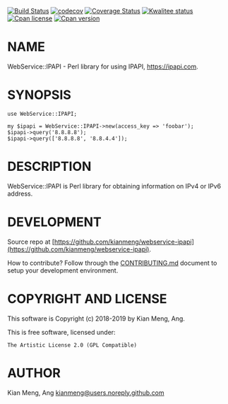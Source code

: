 [![Build Status](https://travis-ci.org/kianmeng/webservice-ipapi.svg?branch=master)](https://travis-ci.org/kianmeng/webservice-ipapi)
[![codecov](https://codecov.io/gh/kianmeng/webservice-ipapi/branch/master/graph/badge.svg)](https://codecov.io/gh/kianmeng/webservice-ipapi)
[![Coverage Status](https://coveralls.io/repos/kianmeng/webservice-ipapi/badge.svg?branch=master)](https://coveralls.io/r/kianmeng/webservice-ipapi?branch=master)
[![Kwalitee status](http://cpants.cpanauthors.org/dist/WebService-IPAPI.png)](http://cpants.charsbar.org/dist/overview/WebService-IPAPI)
[![Cpan license](https://img.shields.io/cpan/l/WebService-IPAPI.svg)](https://metacpan.org/release/WebService-IPAPI)
[![Cpan version](https://img.shields.io/cpan/v/WebService-IPAPI.svg)](https://metacpan.org/release/WebService-IPAPI)

# NAME

WebService::IPAPI - Perl library for using IPAPI, https://ipapi.com.

# SYNOPSIS

    use WebService::IPAPI;

    my $ipapi = WebService::IPAPI->new(access_key => 'foobar');
    $ipapi->query('8.8.8.8');
    $ipapi->query(['8.8.8.8', '8.8.4.4']);

# DESCRIPTION

WebService::IPAPI is Perl library for obtaining information on IPv4 or IPv6
address.

# DEVELOPMENT

Source repo at [https://github.com/kianmeng/webservice-ipapi](https://github.com/kianmeng/webservice-ipapi).

How to contribute? Follow through the [CONTRIBUTING.md](https://github.com/kianmeng/webservice-ipapi/CONTRIBUTING.md) document to setup your development environment.

# COPYRIGHT AND LICENSE

This software is Copyright (c) 2018-2019 by Kian Meng, Ang.

This is free software, licensed under:

    The Artistic License 2.0 (GPL Compatible)

# AUTHOR

Kian Meng, Ang <kianmeng@users.noreply.github.com>
